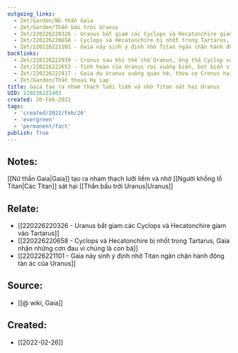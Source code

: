 ```yaml
---
outgoing_links:
  - Zet/Garden/Nữ thần Gaia
  - Zet/Garden/Thần bầu trời Uranus
  - Zet/220226220326 - Uranus bắt giam các Cyclops và Hecatonchire giam vào Tartarus
  - Zet/220226220658 - Cyclops và Hecatonchire bị nhốt trong Tartarus, Gaia nhận những cơn đau vì chúng là con bà
  - Zet/220226221101 - Gaia nảy sinh ý định nhờ Titan ngăn chặn hành động tàn ác của Uranus
backlinks:
  - Zet/220226222939 - Cronus sau khi thế chỗ Uranus, ông thả Cyclop và Hecatonchire ra khỏi Tartarus
  - Zet/220226222653 - Tinh hoàn của Uranus rơi xuống biển, bọt biển sinh ra Aphrodite
  - Zet/220226222417 - Gaia dụ Uranus xuống quan hệ, thừa cơ Cronus hại Uranus
  - Zet/Garden/Thần thoại Hy Lạp
title: Gaia tạo ra nham thạch lưỡi liềm và nhờ Titan sát hại Uranus
UID: 220226221403
created: 26-Feb-2022
tags:
  - 'created/2022/Feb/26'
  - 'evergreen'
  - 'permanent/fact'
publish: True
---
```

## Notes:
[[Nữ thần Gaia|Gaia]] tạo ra nham thạch lưỡi liềm và nhờ [[Người khổng lồ Titan|Các Titan]] sát hại [[Thần bầu trời Uranus|Uranus]]

## Relate:
- [[220226220326 - Uranus bắt giam các Cyclops và Hecatonchire giam vào Tartarus]]
- [[220226220658 - Cyclops và Hecatonchire bị nhốt trong Tartarus, Gaia nhận những cơn đau vì chúng là con bà]]
- [[220226221101 - Gaia nảy sinh ý định nhờ Titan ngăn chặn hành động tàn ác của Uranus]]
## Source:
- [[@ wiki, Gaia]]





## Created:
- [[2022-02-26]]
